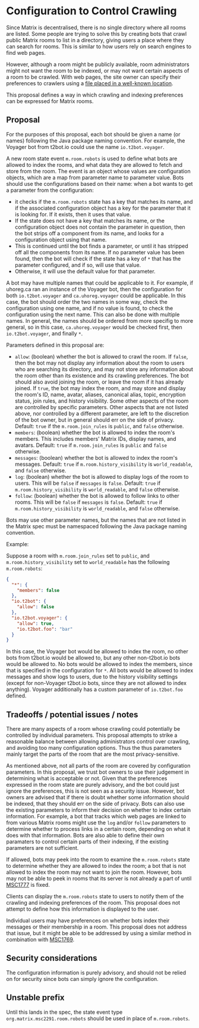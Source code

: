 # Configuration to Control Crawling

Since Matrix is decentralised, there is no single directory where all rooms are
listed.  Some people are trying to solve this by creating bots that crawl
public Matrix rooms to list in a directory, giving users a place where they can
search for rooms.  This is similar to how users rely on search engines to find
web pages.

However, although a room might be publicly available, room administrators might
not want the room to be indexed, or may not want certain aspects of a room to
be crawled.  With web pages, the site owner can specify their preferences to
crawlers using a [file placed in a well-known
location](https://en.wikipedia.org/wiki/Robots_exclusion_standard).

This proposal defines a way in which crawling and indexing preferences can be
expressed for Matrix rooms.


## Proposal

For the purposes of this proposal, each bot should be given a name (or names)
following the Java package naming convention.  For example, the Voyager bot
from t2bot.io could use the name `io.t2bot.voyager`.

A new room state event `m.room.robots` is used to define what bots are allowed
to index the rooms, and what data they are allowed to fetch and store from the
room.  The event is an object whose values are configuration objects, which are
a map from parameter name to parameter value.  Bots should use the
configurations based on their name: when a bot wants to get a parameter from
the configuration:

- it checks if the `m.room.robots` state has a key that matches its name, and
  if the associated configuration object has a key for the parameter that it is
  looking for.  If it exists, then it uses that value.
- If the state does not have a key that matches its name, or the configuration
  object does not contain the parameter in question, then the bot strips off a
  component from its name, and looks for a configuration object using that
  name.
- This is continued until the bot finds a parameter, or until it has stripped
  off all the components from its name.  If no parameter value has been found,
  then the bot will check if the state has a key of `*` that has the parameter
  configured, and if so, will use that value.
- Otherwise, it will use the default value for that parameter.

A bot may have multiple names that could be applicable to it.  For example, if
uhoreg.ca ran an instance of the Voyager bot, then the configuration for both
`io.t2bot.voyager` and `ca.uhoreg.voyager` could be applicable.  In this case,
the bot should order the two names in some way, check the configuration using
one name, and if no value is found, to check the configuration using the next
name.  This can also be done with multiple names.  In general, the names should
be ordered from more specifig to more general, so in this case,
`ca.uhoreg.voyager` would be checked first, then `io.t2bot.voyager`, and
finally `*`.

Parameters defined in this proposal are:

- `allow`: (boolean) whether the bot is allowed to crawl the room.  If `false`,
  then the bot may not display any information about the room to users who are
  searching its directory, and may not store any information about the room
  other than its existence and its crawling preferences.  The bot should also
  avoid joining the room, or leave the room if it has already joined.  If `true`, the bot
  may index the room, and may store and display the room's ID, name, avatar,
  aliases, canonical alias, topic, encryption status, join rules, and history
  visibility.  Some other aspects of the room are controlled by specific
  parameters.  Other aspects that are not listed above, nor controlled by a
  different parameter, are left to the discretion of the bot owner, but in
  general should err on the side of privacy.  Default: `true` if the
  `m.room.join_rules` is `public`, and `false` otherwise.
- `members`: (boolean) whether the bot is allowed to index the room's members.
  This includes members' Matrix IDs, display names, and avatars.  Default:
  `true` if `m.room.join_rules` is `public` and `false` otherwise.
- `messages`: (boolean) whether the bot is allowed to index the room's
  messages.  Default: `true` if `m.room.history_visibility` is
  `world_readable`, and `false` otherwise.
- `log`: (boolean) whether the bot is allowed to display logs of the room to
  users.  This will be `false` if `messages` is `false`.  Default: `true` if
  `m.room.history_visibility` is `world_readable`, and `false` otherwise.
- `follow`: (boolean) whether the bot is allowed to follow links to other
  rooms.  This will be `false` if `messages` is `false`.  Default: `true` if
  `m.room.history_visibility` is `world_readable`, and `false` otherwise.

Bots may use other parameter names, but the names that are not listed in the
Matrix spec must be namespaced following the Java package naming convention.

Example:

Suppose a room with `m.room.join_rules` set to `public`, and
`m.room.history_visibility` set to `world_readable` has the following
`m.room.robots`:

```json
{
  "*": {
    "members": false
  },
  "io.t2bot": {
    "allow": false
  },
  "io.t2bot.voyager": {
    "allow": true,
    "io.t2bot.foo": "bar"
  }
}
```

In this case, the Voyager bot would be allowed to index the room, no other bots
from t2bot.io would be allowed to, but any other non-t2bot.io bots would be
allowed to.  No bots would be allowed to index the members, since that is
specified in the configuration for `*`.  All bots would be allowed to index
messages and show logs to users, due to the history visibility settings (except
for non-Voyager t2bot.io bots, since they are not allowed to index anything).
Voyager additionally has a custom parameter of `io.t2bot.foo` defined.


## Tradeoffs / potential issues / notes

There are many aspects of a room whose crawling could potentially be controlled
by individual parameters.  This proposal attempts to strike a reasonable
balance between allowing administrators control over crawling, and avoiding too
many configuration options.  Thus the thus parameters mainly target the parts
of the room that are the most privacy-sensitive.

As mentioned above, not all parts of the room are covered by configuration
parameters.  In this proposal, we trust bot owners to use their judgement in
determining what is acceptable or not.  Given that the preferences expressed in
the room state are purely advisory, and the bot could just ignore the
preferences, this is not seen as a security issue.  However, bot owners are
advised that if there is doubt whether some information should be indexed, that
they should err on the side of privacy.  Bots can also use the existing
parameters to inform their decision on whether to index certain information.
For example, a bot that tracks which web pages are linked to from various
Matrix rooms might use the `log` and/or `follow` parameters to determine
whether to process links in a certain room, depending on what it does with that
information.  Bots are also able to define their own paramaters to control
certain parts of their indexing, if the existing parameters are not sufficient.

If allowed, bots may peek into the room to examine the `m.room.robots` state to
determine whether they are allowed to index the room; a bot that is not allowed
to index the room may not want to join the room.  However, bots may not be able
to peek in rooms that its server is not already a part of until
[MSC1777](https://github.com/matrix-org/matrix-doc/pull/1777) is fixed.

Clients can display the `m.room.robots` state to users to notify them of the
crawling and indexing preferences of the room.  This proposal does not attempt
to define how this information is displayed to the user.

Individual users may have preferences on whether bots index their messages or
their membership in a room.  This proposal does not address that issue, but it
might be able to be addressed by using a similar method in combination with
[MSC1769](https://github.com/matrix-org/matrix-doc/pull/1769).


## Security considerations

The configuration information is purely advisory, and should not be relied on
for security since bots can simply ignore the configuration.


## Unstable prefix

Until this lands in the spec, the state event type
`org.matrix.msc2291.room.robots` should be used in place of `m.room.robots`.
